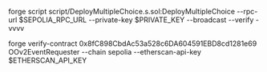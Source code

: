 forge script script/DeployMultipleChoice.s.sol:DeployMultipleChoice --rpc-url $SEPOLIA_RPC_URL --private-key $PRIVATE_KEY --broadcast --verify -vvvv

forge verify-contract 0x8fC898CbdAc53a528c6DA604591EBD8cd1281e69 OOv2EventRequester --chain sepolia --etherscan-api-key $ETHERSCAN_API_KEY
